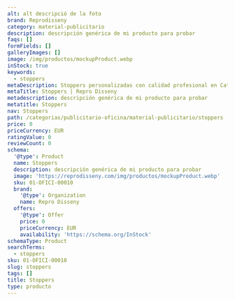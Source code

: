 ```yaml
---
alt: alt descripció de la foto
brand: Reprodisseny
category: material-publicitario
description: descripción genérica de mi producto para probar
faqs: []
formFields: []
galleryImages: []
image: /img/productos/mockupProduct.webp
inStock: true
keywords:
  - stoppers
metaDescription: Stoppers personalizadas con calidad profesional en Cataluña.
metaTitle: Stoppers | Repro Disseny
metadescription: descripción genérica de mi producto para probar
metatitle: Stoppers
nav: Stoppers
path: /categorias/publicitario-oficina/material-publicitario/stoppers
price: 0
priceCurrency: EUR
ratingValue: 0
reviewCount: 0
schema:
  '@type': Product
  name: Stoppers
  description: descripción genérica de mi producto para probar
  image: 'https://reprodisseny.com/img/productos/mockupProduct.webp'
  sku: 01-OFICI-00010
  brand:
    '@type': Organization
    name: Repro Disseny
  offers:
    '@type': Offer
    price: 0
    priceCurrency: EUR
    availability: 'https://schema.org/InStock'
schemaType: Product
searchTerms:
  - stoppers
sku: 01-OFICI-00010
slug: stoppers
tags: []
title: Stoppers
type: producto
---
```


